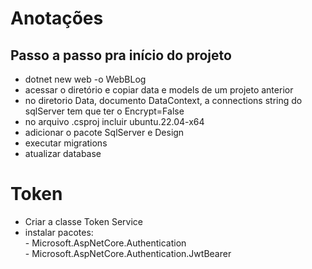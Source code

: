 # Anotações

## Passo a passo pra início do projeto

- dotnet new web -o WebBLog
- acessar o diretório e copiar data e models de um projeto anterior
- no diretorio Data, documento DataContext, a connections string do sqlServer tem que ter o Encrypt=False
- no arquivo .csproj incluir <RuntimeIdentifier>ubuntu.22.04-x64</RuntimeIdentifier>
- adicionar o pacote SqlServer e Design
- executar migrations
- atualizar database

# Token
 - Criar a classe Token Service
 - instalar pacotes:<br>
        - Microsoft.AspNetCore.Authentication<br>
        - Microsoft.AspNetCore.Authentication.JwtBearer<br>